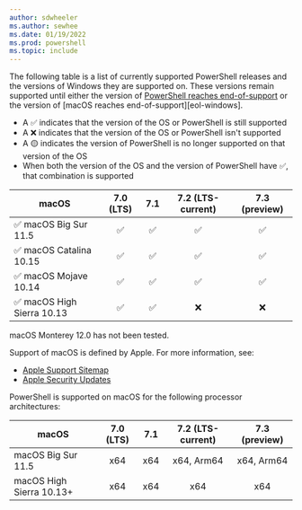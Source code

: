```yaml
---
author: sdwheeler
ms.author: sewhee
ms.date: 01/19/2022
ms.prod: powershell
ms.topic: include
---
```

The following table is a list of currently supported PowerShell releases and the versions of
Windows they are supported on. These versions remain supported until either the version of
[PowerShell reaches end-of-support][lifecycle] or the version of
[macOS reaches end-of-support][eol-windows].

- A &#x2705; indicates that the version of the OS or PowerShell is still supported
- A &#x274c; indicates that the version of the OS or PowerShell isn't supported
- A &#x1f7e1; indicates the version of PowerShell is no longer supported on that version of the OS
- When both the version of the OS and the version of PowerShell have &#x2705;, that combination is
  supported

|              macOS               | 7.0 (LTS) |   7.1    | 7.2 (LTS-current) | 7.3 (preview) |
| -------------------------------- | :-------: | :------: | :---------------: | :-----------: |
| &#x2705; macOS Big Sur 11.5      | &#x2705;  | &#x2705; |     &#x2705;      |   &#x2705;    |
| &#x2705; macOS Catalina 10.15    | &#x2705;  | &#x2705; |     &#x2705;      |   &#x2705;    |
| &#x2705; macOS Mojave 10.14      | &#x2705;  | &#x2705; |     &#x2705;      |   &#x2705;    |
| &#x2705; macOS High Sierra 10.13 | &#x2705;  | &#x2705; |     &#x274c;      |   &#x274c;    |

macOS Monterey 12.0 has not been tested.

Support of macOS is defined by Apple. For more information, see:

- [Apple Support Sitemap](https://support.apple.com/sitemap)
- [Apple Security Updates](https://support.apple.com/HT201222)

PowerShell is supported on macOS for the following processor architectures:

|          macOS           | 7.0 (LTS) |  7.1  | 7.2 (LTS-current) | 7.3 (preview) |
| ------------------------ | :-------: | :---: | :---------------: | :-----------: |
| macOS Big Sur 11.5       |    x64    |  x64  |    x64, Arm64     |  x64, Arm64   |
| macOS High Sierra 10.13+ |    x64    |  x64  |        x64        |      x64      |

[lifecycle]: /powershell/scripting/install/powershell-support-lifecycle
